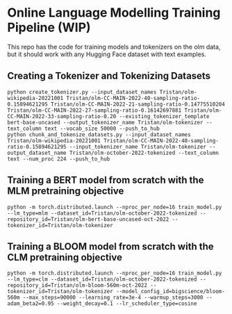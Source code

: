 # Online Language Modelling Training Pipeline (WIP)

This repo has the code for training models and tokenizers on the olm data, but it should work with any Hugging Face dataset with text examples.

## Creating a Tokenizer and Tokenizing Datasets

```
python create_tokenizer.py --input_dataset_names Tristan/olm-wikipedia-20221001 Tristan/olm-CC-MAIN-2022-40-sampling-ratio-0.15894621295 Tristan/olm-CC-MAIN-2022-21-sampling-ratio-0.14775510204 Tristan/olm-CC-MAIN-2022-27-sampling-ratio-0.16142697881 Tristan/olm-CC-MAIN-2022-33-sampling-ratio-0.20 --existing_tokenizer_template bert-base-uncased --output_tokenizer_name Tristan/olm-tokenizer --text_column text --vocab_size 50000 --push_to_hub
python chunk_and_tokenize_datasets.py --input_dataset_names Tristan/olm-wikipedia-20221001 Tristan/olm-CC-MAIN-2022-40-sampling-ratio-0.15894621295 --input_tokenizer_name Tristan/olm-tokenizer --output_dataset_name Tristan/olm-october-2022-tokenized --text_column text --num_proc 224 --push_to_hub
```

## Training a BERT model from scratch with the MLM pretraining objective

```
python -m torch.distributed.launch --nproc_per_node=16 train_model.py --lm_type=mlm --dataset_id=Tristan/olm-october-2022-tokenized --repository_id=Tristan/olm-bert-base-uncased-oct-2022 --tokenizer_id=Tristan/olm-tokenizer
```

## Training a BLOOM model from scratch with the CLM pretraining objective

```
python -m torch.distributed.launch --nproc_per_node=16 train_model.py --lm_type=clm --dataset_id=Tristan/olm-october-2022-tokenized --repository_id=Tristan/olm-bloom-560m-oct-2022 --tokenizer_id=Tristan/olm-tokenizer --model_config_id=bigscience/bloom-560m --max_steps=90000 --learning_rate=3e-4 --warmup_steps=3000 --adam_beta2=0.95 --weight_decay=0.1 --lr_scheduler_type=cosine
```

